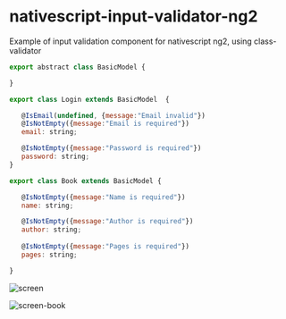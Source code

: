 # nativescript-input-validator-ng2
Example of input validation component for nativescript ng2, using class-validator
```javascript
export abstract class BasicModel {

}

export class Login extends BasicModel  {

   @IsEmail(undefined, {message:"Email invalid"})
   @IsNotEmpty({message:"Email is required"})
   email: string;

   @IsNotEmpty({message:"Password is required"})
   password: string;
}

export class Book extends BasicModel {

   @IsNotEmpty({message:"Name is required"})
   name: string;

   @IsNotEmpty({message:"Author is required"})
   author: string;
   
   @IsNotEmpty({message:"Pages is required"})
   pages: string;

}
```

![screen](https://cloud.githubusercontent.com/assets/22457603/23334454/9ca32b10-fb7d-11e6-84c3-734d63376ff5.png)

![screen-book](https://cloud.githubusercontent.com/assets/22457603/23341455/cffe55f8-fc26-11e6-829f-a8488e2fefa4.png)
